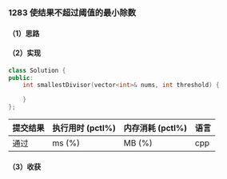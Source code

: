 ### 1283 使结果不超过阈值的最小除数

#### （1）思路

#### （2）实现

```cpp
class Solution {
public:
    int smallestDivisor(vector<int>& nums, int threshold) {

    }
};
```

| 提交结果 | 执行用时 (pctl%) | 内存消耗 (pctl%) | 语言 |
|:---------|:-----------------|:-----------------|:-----|
| 通过     |  ms (%)   |  MB (%)  | cpp  |

#### （3）收获

